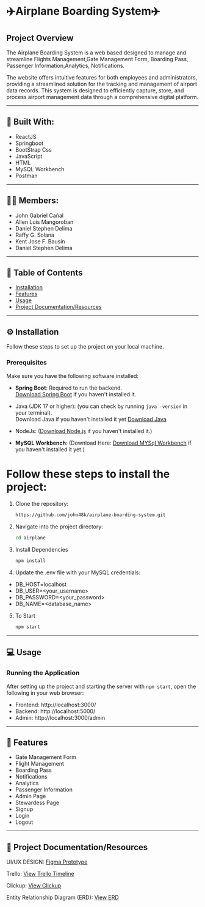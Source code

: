 # ✈️Airplane Boarding System✈️

## Project Overview

The Airplane Boarding System is a web based designed to manage and streamline Flights Management,Gate Management Form, Boarding Pass, Passenger Information,Analytics, Notifications.

The website offers intuitive features for both employees and administrators, providing a streamlined solution for the tracking and management of airport data records. This system is designed to efficiently capture, store, and process airport management data through a comprehensive digital platform.

---

## 🔨 Built With:
- ReactJS
- Springboot
- BootStrap Css
- JavaScript
- HTML
- MySQL Workbench
- Postman
---

## 🙋‍♂️ Members:
- John Gabriel Cañal
- Allen Luis Mangoroban
- Daniel Stephen Delima
- Raffy G. Solana
- Kent Jose F. Bausin
- Daniel Stephen Delima
---

## 🚀 Table of Contents

- [Installation](https://github.com/john48k/airplane-boarding-system/tree/main?tab=readme-ov-file#%EF%B8%8F-installation)
- [Features](https://github.com/john48k/airplane-boarding-system/tree/main?tab=readme-ov-file#-features)
- [Usage](https://github.com/john48k/airplane-boarding-system/tree/main?tab=readme-ov-file#-usage)
- [Project Documentation/Resources](https://github.com/john48k/airplane-boarding-system/tree/main?tab=readme-ov-file#-project-documentationresources)

---

## ⚙️ Installation

Follow these steps to set up the project on your local machine.

### Prerequisites

Make sure you have the following software installed:

- **Spring Boot**: Required to run the backend.  
  [Download Spring Boot](https://spring.io/projects/spring-boot) if you haven't installed it.

- Java (JDK 17 or higher): (you can check by running `java -version`  in your terminal).
   <br> Download Java if you haven't installed it yet [Download Java](https://www.oracle.com/ph/java/technologies/downloads/)
- NodeJs: ([Download Node.js](https://nodejs.org/) if you haven't installed it.) 
- **MySQL Workbench**: (Download Here: [Download MYSql Workbench](https://dev.mysql.com/downloads/workbench/) if you haven't installed it yet.)
  

<h1>Follow these steps to install the project:</h1>

1. Clone the repository:
    ```bash
    https://github.com/john48k/airplane-boarding-system.git
    ```
2. Navigate into the project directory:
    ```bash
    cd airplane
    ```
   
3. Install Dependencies
    ```bash
    npm install
    ```
    
4. Update the .env file with your MySQL credentials:
- DB_HOST=localhost
- DB_USER=<your_username>
- DB_PASSWORD=<your_password>
- DB_NAME=<database_name>

5. To Start
    ```bash
    npm start
    ```
---

## 💻 Usage

### Running the Application
After setting up the project and starting the server with `npm start`, open the following in your web browser:

- Frontend: http://localhost:3000/
- Backend: http://localhost:5000/
- Admin: http://localhost:3000/admin

---

## 📌 Features

- Gate Management Form
- Flight Management
- Boarding Pass
- Notifications
- Analytics
- Passenger Information
- Admin Page
- Stewardess Page
- Signup
- Login
- Logout

---


## 📝 Project Documentation/Resources

UI/UX DESIGN: [Figma Prototype](https://www.figma.com/design/0e5BfOdvtAELFK7U6jpDsq/Tripma---Flight-booking-web-app-(Community))

Trello: [View Trello Timeline](https://trello.com/b/Kq2AFuhk/airlane-boarding-system)

Clickup: [View Clickup](https://app.clickup.com/9016586762/v/l/8cpwcga-376)

Entity Relationship Diagram (ERD): [View ERD](https://drive.google.com/file/d/1WhFnhzwXh_JXbuH18tJD9ri-ZCCkUzlR/view)


